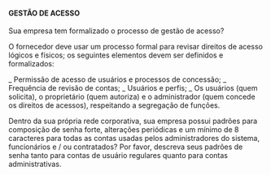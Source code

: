 #### GESTÃO DE ACESSO   

Sua empresa tem formalizado o processo de gestão de acesso?

O fornecedor deve usar um processo formal para revisar direitos de acesso lógicos e físicos; os seguintes elementos devem ser definidos e formalizados:

_ Permissão de acesso de usuários e processos de concessão;
_ Frequência de revisão de contas;
_ Usuários e perfis;
_ Os usuários (quem solicita), o proprietário (quem autoriza) e o administrador (quem concede os direitos de acessos),   respeitando a segregação de funções.

Dentro da sua própria rede corporativa, sua empresa possui padrões para composição de senha forte, alterações periódicas e um mínimo de 8 caracteres para todas as contas usadas pelos administradores do sistema, funcionários e / ou contratados? Por favor, descreva seus padrões de senha tanto para contas de usuário regulares quanto para contas administrativas.